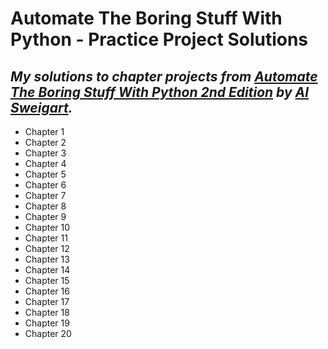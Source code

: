 # **Automate The Boring Stuff With Python - Practice Project Solutions** #
*My solutions to chapter projects from [Automate The Boring Stuff With Python 2nd Edition](https://automatetheboringstuff.com/2e) by [Al Sweigart](https://twitter.com/AlSweigart).*
---
* Chapter 1
* Chapter 2
* Chapter 3
* Chapter 4
* Chapter 5
* Chapter 6
* Chapter 7
* Chapter 8
* Chapter 9
* Chapter 10
* Chapter 11
* Chapter 12
* Chapter 13
* Chapter 14
* Chapter 15
* Chapter 16
* Chapter 17
* Chapter 18
* Chapter 19
* Chapter 20
